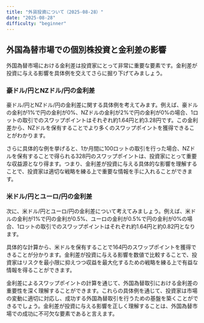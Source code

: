 ```yaml
---
title: "外貨投資について（2025-08-28）"
date: "2025-08-28"
difficulty: "beginner"
---
```


## 外国為替市場での個別株投資と金利差の影響

外国為替市場における金利差は投資家にとって非常に重要な要素です。金利差が投資に与える影響を具体例を交えてさらに掘り下げてみましょう。

### 豪ドル/円とNZドル/円の金利差

豪ドル/円とNZドル/円の金利差に関する具体例を考えてみます。例えば、豪ドルの金利が1%で円の金利が0%、NZドルの金利が2%で円の金利が0%の場合、1ロットの取引でのスワップポイントはそれぞれ約1.64円と約3.28円です。この金利差から、NZドルを保有することでより多くのスワップポイントを獲得できることがわかります。

さらに具体的な例を挙げると、1か月間に100ロットの取引を行った場合、NZドルを保有することで得られる328円のスワップポイントは、投資家にとって重要な収益源となり得ます。つまり、金利差が投資に与える具体的な影響を理解することで、投資家は適切な戦略を練る上で重要な情報を手に入れることができます。

### 米ドル/円とユーロ/円の金利差

次に、米ドル/円とユーロ/円の金利差について考えてみましょう。例えば、米ドルの金利が1%で円の金利が0.5%、ユーロの金利が0.5%で円の金利が0%の場合、1ロットの取引でのスワップポイントはそれぞれ約1.64円と約0.82円となります。

具体的な計算から、米ドルを保有することで164円のスワップポイントを獲得できることが分かります。金利差が投資に与える影響を数値で比較することで、投資家はリスクを最小限に抑えつつ収益を最大化するための戦略を練る上で有益な情報を得ることができます。

金利差によるスワップポイントの計算を通じて、外国為替取引における金利差の重要性を深く理解することができます。これらの具体例を通じて、投資家は市場の変動に適切に対応し、成功する外国為替取引を行うための基盤を築くことができるでしょう。金利差が投資に与える影響を正しく理解することは、外国為替市場での成功に不可欠な要素であると言えます。
